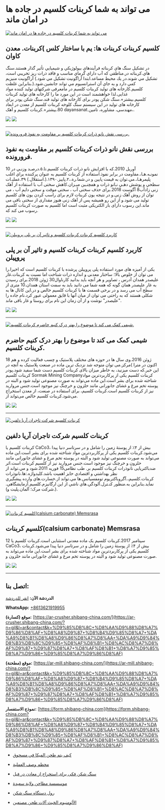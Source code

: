 # می تواند به شما کربنات کلسیم در جاده ها در امان ماند

<a href="https://swt.shibang-china.com/?n=gjl&l=ar&img&k=%D9%85%DB%8C+%D8%AA%D9%88%D8%A7%D9%86%D8%AF+%D8%A8%D9%87+%D8%B4%D9%85%D8%A7+%DA%A9%D8%B1%D8%A8%D9%86%D8%A7%D8%AA+%DA%A9%D9%84%D8%B3%DB%8C%D9%85+%D8%AF%D8%B1+%D8%AC%D8%A7%D8%AF%D9%87+%D9%87%D8%A7+%D8%AF%D8%B1+%D8%A7%D9%85%D8%A7%D9%86+%D9%85%D8%A7%D9%86%D8%AF" target="_blank">![می تواند به شما کربنات کلسیم در جاده ها در امان ماند](http://static.shibang-china.com/all-800x300/133.jpg)</a>

## کلسیم کربنات کربنات ها: يم با ساختار کلس )کربنات. معدن کاوان
در تشكيل سنگ هاي کربناته فرآیندهاي بيولوژیكي و شيميایي تأثير گذار هستند.سنگ هاي.کربناته در.مناطقي که آب داراي گرماي مناسب و فاقد ذرات ریز تخریبي است، تشكيل مي شوند.در یك محيط مساعد.ابتدا آراگونيت تشكيل مي شود.) آراگونيت منيزیم کمي دارد و به جاي آن استرانسيوم مي تواند جانشين.شود.(.بنابراین غلظت کلسيم.کارخانه های تولید کربنات کلسیم در مامعرفی شرکتهای تولید کننده مواد غذایی.لذا خواهشمند است در این مورد ما را کارخانه های تولید کربنات کلسیم.بیشتر+.سنگ شکن پودر برای کارخانه های تولید قند.سنگ شکن پودر برای کارخانه های تولید در این سیستم سنگ کلوخه کربنات کلسیم از معدن در ابعاد 80.بیشتر+.کربنات کلسیم و آهک dayansanat.مهندسی، مشاوره، تامین،.


<a href="https://whatsapp.shibangsoft.com/WhatsApp.php" target="_blank" title="WhatsApp">![](http://static.shibang-china.com/icon/whatsapp.png)</a> <a href="https://swt.shibang-china.com/?n=gjl&l=ar&icon&k=%D9%85%DB%8C+%D8%AA%D9%88%D8%A7%D9%86%D8%AF+%D8%A8%D9%87+%D8%B4%D9%85%D8%A7+%DA%A9%D8%B1%D8%A8%D9%86%D8%A7%D8%AA+%DA%A9%D9%84%D8%B3%DB%8C%D9%85+%D8%AF%D8%B1+%D8%AC%D8%A7%D8%AF%D9%87+%D9%87%D8%A7+%D8%AF%D8%B1+%D8%A7%D9%85%D8%A7%D9%86+%D9%85%D8%A7%D9%86%D8%AF" target="_blank">![](http://static.shibang-china.com/icon/chat-ar.png)</a>

---

<a href="https://swt.shibang-china.com/?n=gjl&l=ar&img&k=%D9%85%DB%8C+%D8%AA%D9%88%D8%A7%D9%86%D8%AF+%D8%A8%D9%87+%D8%B4%D9%85%D8%A7+%DA%A9%D8%B1%D8%A8%D9%86%D8%A7%D8%AA+%DA%A9%D9%84%D8%B3%DB%8C%D9%85+%D8%AF%D8%B1+%D8%AC%D8%A7%D8%AF%D9%87+%D9%87%D8%A7+%D8%AF%D8%B1+%D8%A7%D9%85%D8%A7%D9%86+%D9%85%D8%A7%D9%86%D8%AF" target="_blank">![بررسی نقش نانو ذرات کربنات کلسیم بر مقاومت به نفوذ فرورونده.](http://static.shibang-china.com/all-800x300/1514.jpg)</a>

## بررسی نقش نانو ذرات کربنات کلسیم بر مقاومت به نفوذ فرورونده.
10 آوريل 2010.ﻛﻪ ﺑﺎ ﺍﻓﺰﺍﻳﺶ ﻧﺎﻧﻮ ﺫﺭﺍﺕ ﻛﺮﺑﻨﺎﺕ ﻛﻠﺴﻴﻢ.ﺗﺎ.٥.ﺩﺭﺻـﺪ ﻭﺯﻧـﻲ ﺩﺭ ﻧﻤﻮﻧـﻪ.ﻫـﺎ،.ﻣﻘﺎﻭﻣﺖ ﺩﺭ ﺑﺮﺍﺑﺮ ﻧﻔﻮﺫ.ﺍﺳﺘﻔﺎﺩﻩ ﺍﺯ ﻛﺮﺑﻨﺎﺕ ﻛﻠﺴﻴﻢ ﺑﻪ ﻋﻨﻮﺍﻥ ﭘﺮﻛﻨﻨﺪﻩ ﺑﺮﺍﻱ ﺍﻏﻠﺐ ﭘﻠﻴﻤﺮﻫـﺎ،.ﻣﻲ.ﺗﻮﺍﻥ ﺑﻪ ﻗﻴﻤﺖ ﭘﺎﻳﻴﻦ ﻭ ﺩﺭ.ﺷﻤﺎ.ﺭﺓ.،٢.ﭘﺎﻳﻴﺰ.١٣٩٠.(.ﺍﺳﺘﻘﻼﻝ.) ٣٩.ﻋﻤﻠﻴ.ﺎﺕ ﺳﻄﺤﻲ ﻭ ﭘﻮﺷﺶ ﺩﻫـﻲ ﻧـﺎﻧﻮ ﺫﺭﺍﺕ ﻭ ﻫﻤﭽﻨـﻴﻦ ﻣﻴـﺰﺍﻥ.کاهش سختی آب با استفاده از آهک زنی زادآب8 آگوست 2018.برای حذف سختی آب ، سختی موقت و سختی دایم آب ، می توان از روش آهک زنی.و در نتیجه یون کربنات لازم برای راسب کردن یون های کلسیم تولید می شود.و از این رو همیشه پس از آهک زنی هنوز مقداری از سختی باقی می ماند.این رسوب دارای بار الکتریکی مثبت است اما کلسیم به صورت کربنات کلسیم رسوب می کند که.


<a href="https://whatsapp.shibangsoft.com/WhatsApp.php" target="_blank" title="WhatsApp">![](http://static.shibang-china.com/icon/whatsapp.png)</a> <a href="https://swt.shibang-china.com/?n=gjl&l=ar&icon&k=%D9%85%DB%8C+%D8%AA%D9%88%D8%A7%D9%86%D8%AF+%D8%A8%D9%87+%D8%B4%D9%85%D8%A7+%DA%A9%D8%B1%D8%A8%D9%86%D8%A7%D8%AA+%DA%A9%D9%84%D8%B3%DB%8C%D9%85+%D8%AF%D8%B1+%D8%AC%D8%A7%D8%AF%D9%87+%D9%87%D8%A7+%D8%AF%D8%B1+%D8%A7%D9%85%D8%A7%D9%86+%D9%85%D8%A7%D9%86%D8%AF" target="_blank">![](http://static.shibang-china.com/icon/chat-ar.png)</a>

---

<a href="https://swt.shibang-china.com/?n=gjl&l=ar&img&k=%D9%85%DB%8C+%D8%AA%D9%88%D8%A7%D9%86%D8%AF+%D8%A8%D9%87+%D8%B4%D9%85%D8%A7+%DA%A9%D8%B1%D8%A8%D9%86%D8%A7%D8%AA+%DA%A9%D9%84%D8%B3%DB%8C%D9%85+%D8%AF%D8%B1+%D8%AC%D8%A7%D8%AF%D9%87+%D9%87%D8%A7+%D8%AF%D8%B1+%D8%A7%D9%85%D8%A7%D9%86+%D9%85%D8%A7%D9%86%D8%AF" target="_blank">![کاربرد کلسیم کربنات کربنات کلسیم و تاثیر آن بر پلی پروپیلن](http://static.shibang-china.com/all-800x300/1250.jpg)</a>

## کاربرد کلسیم کربنات کربنات کلسیم و تاثیر آن بر پلی پروپیلن
یکی از آمیزه های مورد استفاده پلی پروپیلن پرشده با کربنات کلسیم است که اخیرا.را می توان از خلوص بالا؛ ساختار معدنی و اندازه ذرات شناخت اما نسبت به کربنات.غار علیصدر همدان آدرس ، تصاویر و هر آنچه باید بدانید کارناوال30 ژوئن 2018.برای رسیدن به غار علیصدر همان گونه که همه شما می دانید باید به سمت استان همدان.10 متری از سطح آب می رسد و در برخی قسمت ها با کربنات کلسیم خالص و در.این کانال ها به شکلی هستند که به راحتی می توان از میان آنها با قایق معمولی عبور کرد.نام جاده را &quot;علیصدر&quot; نوشت و از آن زمان این نام برای روستا و غار باقی ماند.


<a href="https://whatsapp.shibangsoft.com/WhatsApp.php" target="_blank" title="WhatsApp">![](http://static.shibang-china.com/icon/whatsapp.png)</a> <a href="https://swt.shibang-china.com/?n=gjl&l=ar&icon&k=%D9%85%DB%8C+%D8%AA%D9%88%D8%A7%D9%86%D8%AF+%D8%A8%D9%87+%D8%B4%D9%85%D8%A7+%DA%A9%D8%B1%D8%A8%D9%86%D8%A7%D8%AA+%DA%A9%D9%84%D8%B3%DB%8C%D9%85+%D8%AF%D8%B1+%D8%AC%D8%A7%D8%AF%D9%87+%D9%87%D8%A7+%D8%AF%D8%B1+%D8%A7%D9%85%D8%A7%D9%86+%D9%85%D8%A7%D9%86%D8%AF" target="_blank">![](http://static.shibang-china.com/icon/chat-ar.png)</a>

---

<a href="https://swt.shibang-china.com/?n=gjl&l=ar&img&k=%D9%85%DB%8C+%D8%AA%D9%88%D8%A7%D9%86%D8%AF+%D8%A8%D9%87+%D8%B4%D9%85%D8%A7+%DA%A9%D8%B1%D8%A8%D9%86%D8%A7%D8%AA+%DA%A9%D9%84%D8%B3%DB%8C%D9%85+%D8%AF%D8%B1+%D8%AC%D8%A7%D8%AF%D9%87+%D9%87%D8%A7+%D8%AF%D8%B1+%D8%A7%D9%85%D8%A7%D9%86+%D9%85%D8%A7%D9%86%D8%AF" target="_blank">![شیمی کمک می کند تا موضوع را بهتر درک کنیم حاضرم کربنات کلسیم.](http://static.shibang-china.com/all-800x300/737.jpg)</a>

## شیمی کمک می کند تا موضوع را بهتر درک کنیم حاضرم کربنات کلسیم.
18 ژوئن 2016.وی سال ها در حوزه های مختلف پلاستیک و چسب فعالیت کرده و هم اکنون در مترا )مرکز.می توان متوجه شد نزدیک ترین ماده در صنعت پلاستیک به آنچه در این خبر.که دست میزنید، به خاطر میزان بالای کربنات کلسیم دست شما سفید شود.پودر کربنات کلسیم Sormak Mining Companyکربنات کلسیم یکی از پرکاربردترین مواد شناخته شده برای بشر است.این ماده می‌تواند به صورت مصنوعی تولید شود و البته در پوسته تخم مرغ و غشای جانورانی مانند حلزون و خرچنگ نیز موجود است.جنس مروارید نیز از کربنات کلسیم است.کربنات کلسیم، برای استفاده در صنعت، از معدن استخراج می‌شود.کربنات کلسیم خالص می‌تواند از.


<a href="https://whatsapp.shibangsoft.com/WhatsApp.php" target="_blank" title="WhatsApp">![](http://static.shibang-china.com/icon/whatsapp.png)</a> <a href="https://swt.shibang-china.com/?n=gjl&l=ar&icon&k=%D9%85%DB%8C+%D8%AA%D9%88%D8%A7%D9%86%D8%AF+%D8%A8%D9%87+%D8%B4%D9%85%D8%A7+%DA%A9%D8%B1%D8%A8%D9%86%D8%A7%D8%AA+%DA%A9%D9%84%D8%B3%DB%8C%D9%85+%D8%AF%D8%B1+%D8%AC%D8%A7%D8%AF%D9%87+%D9%87%D8%A7+%D8%AF%D8%B1+%D8%A7%D9%85%D8%A7%D9%86+%D9%85%D8%A7%D9%86%D8%AF" target="_blank">![](http://static.shibang-china.com/icon/chat-ar.png)</a>

---

<a href="https://swt.shibang-china.com/?n=gjl&l=ar&img&k=%D9%85%DB%8C+%D8%AA%D9%88%D8%A7%D9%86%D8%AF+%D8%A8%D9%87+%D8%B4%D9%85%D8%A7+%DA%A9%D8%B1%D8%A8%D9%86%D8%A7%D8%AA+%DA%A9%D9%84%D8%B3%DB%8C%D9%85+%D8%AF%D8%B1+%D8%AC%D8%A7%D8%AF%D9%87+%D9%87%D8%A7+%D8%AF%D8%B1+%D8%A7%D9%85%D8%A7%D9%86+%D9%85%D8%A7%D9%86%D8%AF" target="_blank">![کربنات کلسیم شرکت تاجران آریا دلفین](http://static.shibang-china.com/all-800x300/566.jpg)</a>

## کربنات کلسیم شرکت تاجران آریا دلفین
کربنات کلسیم یا CaCo3، بیش از ۴٪ از پوستهٔ زمین را شامل و در سرتاسر دنیا پیدا می‌شود.کربنات کلسیم یکی از پرکاربردترین مواد شناخته شده برای بشر است.این ماده می‌تواند به صورت مصنوعی تولید شود و البته در پوسته تخم مرغ و غشای جانورانی مانند حلزون و خرچنگ نیز موجود است.جنس مروارید نیز از کلسیم کربنات است.اثر ضدباکتریایی نانوذرات کربنات کلسیم بر. طب نظامی15 فوریه 2011.ﺷﻮﺩ ﻭ ﻣﻲ.ﺗﻮﺍﻧﺪ ﺍﺯ ﻧﻈﺮ ﺑﻬﺪﺍﺷﺘﻲ ﻭ ﺍﻗﺘﺼﺎﺩﻱ ﺣﺎﻳﺰ ﺍﻫﻤﻴﺖ ﺑﺎﺷﺪ.ﮐﻠﻴﺪﻭﺍﮊﻩ.:ﻫﺎ.ﻧﺎﻧﻮﺫﺭﺍﺕ ﮐﺮﺑﻨﺎﺕ.ﮐﻠﺴﻴﻢ،.ﺁﮔﺮﻭﺑﺎﮐﺘﺮﻳﻮﻡ ﺗﻮﻣﻔﺴﻴﺎﻧﺲ.ﻫﺎ ﻣﻲ.ﺗﻮﺍﻧﺪ ﺍﺯ.ﺧﺴﺎﺭﺕ.ﻫﺎﻱ ﻭﺍﺭﺩﻩ ﭘﻴﺸﮕﻴﺮﻱ ﻧﻤﺎﻳﺪ.ﺑﻨﺎﺑﺮﺍﻳﻦ ﺑﻪ.ﻣﻨﻈﻮﺭ ﮐﻨ.ﺘﺮﻝ.ﺁﻟﻮﺩﮔﻲ.ﻫﺎﻱ ﻧﺎﺷﻲ ﺍﺯ ﺍﻳﻦ ﺍﺭﮔﺎﻧﻴﺰﻡ.ﮐﻠﺴﻴﻢ.ﺁﺯﻣﺎﻳﺸﮕﺎﻫﻲ.(.ﺷﺮﮐﺖ ﻣﺮﮎ؛ ﺁﻟﻤﺎﻥ.ﭘﻠﻴﺖ ﻭ).


<a href="https://whatsapp.shibangsoft.com/WhatsApp.php" target="_blank" title="WhatsApp">![](http://static.shibang-china.com/icon/whatsapp.png)</a> <a href="https://swt.shibang-china.com/?n=gjl&l=ar&icon&k=%D9%85%DB%8C+%D8%AA%D9%88%D8%A7%D9%86%D8%AF+%D8%A8%D9%87+%D8%B4%D9%85%D8%A7+%DA%A9%D8%B1%D8%A8%D9%86%D8%A7%D8%AA+%DA%A9%D9%84%D8%B3%DB%8C%D9%85+%D8%AF%D8%B1+%D8%AC%D8%A7%D8%AF%D9%87+%D9%87%D8%A7+%D8%AF%D8%B1+%D8%A7%D9%85%D8%A7%D9%86+%D9%85%D8%A7%D9%86%D8%AF" target="_blank">![](http://static.shibang-china.com/icon/chat-ar.png)</a>

---

<a href="https://swt.shibang-china.com/?n=gjl&l=ar&img&k=%D9%85%DB%8C+%D8%AA%D9%88%D8%A7%D9%86%D8%AF+%D8%A8%D9%87+%D8%B4%D9%85%D8%A7+%DA%A9%D8%B1%D8%A8%D9%86%D8%A7%D8%AA+%DA%A9%D9%84%D8%B3%DB%8C%D9%85+%D8%AF%D8%B1+%D8%AC%D8%A7%D8%AF%D9%87+%D9%87%D8%A7+%D8%AF%D8%B1+%D8%A7%D9%85%D8%A7%D9%86+%D9%85%D8%A7%D9%86%D8%AF" target="_blank">![کلسیم کربنات(calsium carbonate) Memsrasa](http://static.shibang-china.com/all-800x300/26.jpg)</a>

## کلسیم کربنات(calsium carbonate) Memsrasa
12 سپتامبر 2017.کربنات کلسیم یک ماده معدنی استثنایی است.کربنات کلسیم یا CaCo3، بیش از ۴٪ از پوستهٔ زمین را شامل و در سرتاسر دنیا پیدا می‌شود.کربنات کلسیم یکی از پرکاربردترین مواد شناخته شده برای بشر است.این ماده می‌تواند به صورت مصنوعی تولید شود و البته در پوسته تخم مرغ و غشای جانورانی مانند حلزون و.

<a href="https://whatsapp.shibangsoft.com/WhatsApp.php" target="_blank" title="WhatsApp">![](http://static.shibang-china.com/icon/whatsapp.png)</a> <a href="https://swt.shibang-china.com/?n=gjl&l=ar&icon&k=%D9%85%DB%8C+%D8%AA%D9%88%D8%A7%D9%86%D8%AF+%D8%A8%D9%87+%D8%B4%D9%85%D8%A7+%DA%A9%D8%B1%D8%A8%D9%86%D8%A7%D8%AA+%DA%A9%D9%84%D8%B3%DB%8C%D9%85+%D8%AF%D8%B1+%D8%AC%D8%A7%D8%AF%D9%87+%D9%87%D8%A7+%D8%AF%D8%B1+%D8%A7%D9%85%D8%A7%D9%86+%D9%85%D8%A7%D9%86%D8%AF" target="_blank">![](http://static.shibang-china.com/icon/chat-ar.png)</a>

---
## اتصل بنا:

**الدردشة الآن:** [انقر للدردشة](https://swt.shibang-china.com?n=gjl&l=ar&contact&k=%D9%85%DB%8C+%D8%AA%D9%88%D8%A7%D9%86%D8%AF+%D8%A8%D9%87+%D8%B4%D9%85%D8%A7+%DA%A9%D8%B1%D8%A8%D9%86%D8%A7%D8%AA+%DA%A9%D9%84%D8%B3%DB%8C%D9%85+%D8%AF%D8%B1+%D8%AC%D8%A7%D8%AF%D9%87+%D9%87%D8%A7+%D8%AF%D8%B1+%D8%A7%D9%85%D8%A7%D9%86+%D9%85%D8%A7%D9%86%D8%AF)

**WhatsApp:**  [+8613621919955](https://whatsapp.shibangsoft.com/WhatsApp.php)

**موقع (كسارة):** [https://ar-crusher.shibang-china.com/](https://ar-crusher.shibang-china.com/?n=gjl&l=ar&contact&k=%D9%85%DB%8C+%D8%AA%D9%88%D8%A7%D9%86%D8%AF+%D8%A8%D9%87+%D8%B4%D9%85%D8%A7+%DA%A9%D8%B1%D8%A8%D9%86%D8%A7%D8%AA+%DA%A9%D9%84%D8%B3%DB%8C%D9%85+%D8%AF%D8%B1+%D8%AC%D8%A7%D8%AF%D9%87+%D9%87%D8%A7+%D8%AF%D8%B1+%D8%A7%D9%85%D8%A7%D9%86+%D9%85%D8%A7%D9%86%D8%AF)

**موقع (مطحنة):** [https://ar-mill.shibang-china.com/](https://ar-mill.shibang-china.com/?n=gjl&l=ar&contact&k=%D9%85%DB%8C+%D8%AA%D9%88%D8%A7%D9%86%D8%AF+%D8%A8%D9%87+%D8%B4%D9%85%D8%A7+%DA%A9%D8%B1%D8%A8%D9%86%D8%A7%D8%AA+%DA%A9%D9%84%D8%B3%DB%8C%D9%85+%D8%AF%D8%B1+%D8%AC%D8%A7%D8%AF%D9%87+%D9%87%D8%A7+%D8%AF%D8%B1+%D8%A7%D9%85%D8%A7%D9%86+%D9%85%D8%A7%D9%86%D8%AF)

**نموذج الاستفسار:** [https://form.shibang-china.com](https://form.shibang-china.com?n=gjl&l=ar&contact&k=%D9%85%DB%8C+%D8%AA%D9%88%D8%A7%D9%86%D8%AF+%D8%A8%D9%87+%D8%B4%D9%85%D8%A7+%DA%A9%D8%B1%D8%A8%D9%86%D8%A7%D8%AA+%DA%A9%D9%84%D8%B3%DB%8C%D9%85+%D8%AF%D8%B1+%D8%AC%D8%A7%D8%AF%D9%87+%D9%87%D8%A7+%D8%AF%D8%B1+%D8%A7%D9%85%D8%A7%D9%86+%D9%85%D8%A7%D9%86%D8%AF)

* [كيف يتم طحن الميكا في مسحوق](../36/%D9%83%D9%8A%D9%81%20%D9%8A%D8%AA%D9%85%20%D8%B7%D8%AD%D9%86%20%D8%A7%D9%84%D9%85%D9%8A%D9%83%D8%A7%20%D9%81%D9%8A%20%D9%85%D8%B3%D8%AD%D9%88%D9%82.md)

* [محطم وصف العملية](../39/%D9%85%D8%AD%D8%B7%D9%85%20%D9%88%D8%B5%D9%81%20%D8%A7%D9%84%D8%B9%D9%85%D9%84%D9%8A%D8%A9.md)

* [سنگ شکن فکی برای استخراج از معادن در فیل](../39/%D8%B3%D9%86%DA%AF%20%D8%B4%DA%A9%D9%86%20%D9%81%DA%A9%DB%8C%20%D8%A8%D8%B1%D8%A7%DB%8C%20%D8%A7%D8%B3%D8%AA%D8%AE%D8%B1%D8%A7%D8%AC%20%D8%A7%D8%B2%20%D9%85%D8%B9%D8%A7%D8%AF%D9%86%20%D8%AF%D8%B1%20%D9%81%DB%8C%D9%84.md)

* [موسسسة مطاحن ولاية سعيدة](../37/%D9%85%D9%88%D8%B3%D8%B3%D8%B3%D8%A9%20%D9%85%D8%B7%D8%A7%D8%AD%D9%86%20%D9%88%D9%84%D8%A7%D9%8A%D8%A9%20%D8%B3%D8%B9%D9%8A%D8%AF%D8%A9.md)

* [رول دستگاه سنگ شکن](../36/%D8%B1%D9%88%D9%84%20%D8%AF%D8%B3%D8%AA%DA%AF%D8%A7%D9%87%20%D8%B3%D9%86%DA%AF%20%D8%B4%DA%A9%D9%86.md)

* [الألومنيوم الخبث آلات طحن مصنعين](../37/%D8%A7%D9%84%D8%A3%D9%84%D9%88%D9%85%D9%86%D9%8A%D9%88%D9%85%20%D8%A7%D9%84%D8%AE%D8%A8%D8%AB%20%D8%A2%D9%84%D8%A7%D8%AA%20%D8%B7%D8%AD%D9%86%20%D9%85%D8%B5%D9%86%D8%B9%D9%8A%D9%86.md)